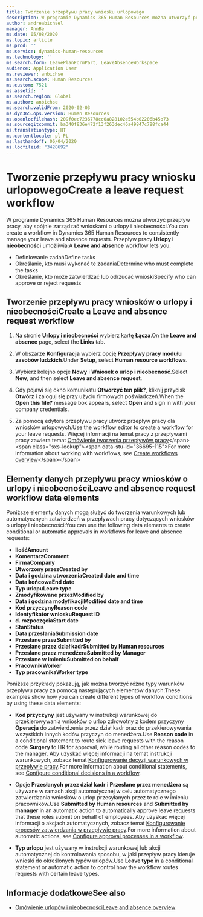 ```yaml
---
title: Tworzenie przepływu pracy wniosku urlopowego
description: W programie Dynamics 365 Human Resources można utworzyć przepływ pracy wniosków o urlopy i nieobecności, aby konsekwentnie zarządzać wnioskami urlopowymi.
author: andreabichsel
manager: AnnBe
ms.date: 05/08/2020
ms.topic: article
ms.prod: ''
ms.service: dynamics-human-resources
ms.technology: ''
ms.search.form: LeavePlanFormPart, LeaveAbsenceWorkspace
audience: Application User
ms.reviewer: anbichse
ms.search.scope: Human Resources
ms.custom: 7521
ms.assetid: ''
ms.search.region: Global
ms.author: anbichse
ms.search.validFrom: 2020-02-03
ms.dyn365.ops.version: Human Resources
ms.openlocfilehash: 209f0ec7236778cc0a828102e554b02206b45b73
ms.sourcegitcommit: ba340f836e472f13f263dec46a49847c788fca44
ms.translationtype: HT
ms.contentlocale: pl-PL
ms.lasthandoff: 06/04/2020
ms.locfileid: "3428692"
---
```

# <a name="create-a-leave-request-workflow"></a><span data-ttu-id="36695-103">Tworzenie przepływu pracy wniosku urlopowego</span><span class="sxs-lookup"><span data-stu-id="36695-103">Create a leave request workflow</span></span>

<span data-ttu-id="36695-104">W programie Dynamics 365 Human Resources można utworzyć przepływ pracy, aby spójnie zarządzać wnioskami o urlopy i nieobecności.</span><span class="sxs-lookup"><span data-stu-id="36695-104">You can create a workflow in Dynamics 365 Human Resources to consistently manage your leave and absence requests.</span></span> <span data-ttu-id="36695-105">Przepływ pracy **Urlopy i nieobecności** umożliwia:</span><span class="sxs-lookup"><span data-stu-id="36695-105">A **Leave and absence** workflow lets you:</span></span>

- <span data-ttu-id="36695-106">Definiowanie zadań</span><span class="sxs-lookup"><span data-stu-id="36695-106">Define tasks</span></span>
- <span data-ttu-id="36695-107">Określanie, kto musi wykonać te zadania</span><span class="sxs-lookup"><span data-stu-id="36695-107">Determine who must complete the tasks</span></span>
- <span data-ttu-id="36695-108">Określanie, kto może zatwierdzać lub odrzucać wnioski</span><span class="sxs-lookup"><span data-stu-id="36695-108">Specify who can approve or reject requests</span></span>

## <a name="create-a-leave-and-absence-request-workflow"></a><span data-ttu-id="36695-109">Tworzenie przepływu pracy wniosków o urlopy i nieobecności</span><span class="sxs-lookup"><span data-stu-id="36695-109">Create a Leave and absence request workflow</span></span>

1. <span data-ttu-id="36695-110">Na stronie **Urlopy i nieobecności** wybierz kartę **Łącza**.</span><span class="sxs-lookup"><span data-stu-id="36695-110">On the **Leave and absence** page, select the **Links** tab.</span></span>

2. <span data-ttu-id="36695-111">W obszarze **Konfiguracja** wybierz opcję **Przepływy pracy modułu zasobów ludzkich**.</span><span class="sxs-lookup"><span data-stu-id="36695-111">Under **Setup**, select **Human resource workflows**.</span></span>

3. <span data-ttu-id="36695-112">Wybierz kolejno opcje **Nowy** i **Wniosek o urlop i nieobecność**.</span><span class="sxs-lookup"><span data-stu-id="36695-112">Select **New**, and then select **Leave and absence request**.</span></span> 

4. <span data-ttu-id="36695-113">Gdy pojawi się okno komunikatu **Otworzyć ten plik?**, kliknij przycisk **Otwórz** i zaloguj się przy użyciu firmowych poświadczeń.</span><span class="sxs-lookup"><span data-stu-id="36695-113">When the **Open this file?** message box appears, select **Open** and sign in with your company credentials.</span></span>

5. <span data-ttu-id="36695-114">Za pomocą edytora przepływu pracy utwórz przepływ pracy dla wniosków urlopowych.</span><span class="sxs-lookup"><span data-stu-id="36695-114">Use the workflow editor to create a workflow for your leave requests.</span></span> <span data-ttu-id="36695-115">Więcej informacji na temat pracy z przepływami pracy zawiera temat [Omówienie tworzenia przepływów pracy](https://docs.microsoft.com/dynamics365/fin-ops-core/fin-ops/organization-administration/create-workflow?toc=/dynamics365/commerce/toc.json.)</span><span class="sxs-lookup"><span data-stu-id="36695-115">For more information about working with workflows, see [Create workflows overview](https://docs.microsoft.com/dynamics365/fin-ops-core/fin-ops/organization-administration/create-workflow?toc=/dynamics365/commerce/toc.json.)</span></span>

## <a name="leave-and-absence-request-workflow-data-elements"></a><span data-ttu-id="36695-116">Elementy danych przepływu pracy wniosków o urlopy i nieobecności</span><span class="sxs-lookup"><span data-stu-id="36695-116">Leave and absence request workflow data elements</span></span>

<span data-ttu-id="36695-117">Poniższe elementy danych mogą służyć do tworzenia warunkowych lub automatycznych zatwierdzeń w przepływach pracy dotyczących wniosków o urlopy i nieobecności:</span><span class="sxs-lookup"><span data-stu-id="36695-117">You can use the following data elements to create conditional or automatic approvals in workflows for leave and absence requests:</span></span>

- <span data-ttu-id="36695-118">**Ilość**</span><span class="sxs-lookup"><span data-stu-id="36695-118">**Amount**</span></span>
- <span data-ttu-id="36695-119">**Komentarz**</span><span class="sxs-lookup"><span data-stu-id="36695-119">**Comment**</span></span>
- <span data-ttu-id="36695-120">**Firma**</span><span class="sxs-lookup"><span data-stu-id="36695-120">**Company**</span></span>
- <span data-ttu-id="36695-121">**Utworzony przez**</span><span class="sxs-lookup"><span data-stu-id="36695-121">**Created by**</span></span>
- <span data-ttu-id="36695-122">**Data i godzina utworzenia**</span><span class="sxs-lookup"><span data-stu-id="36695-122">**Created date and time**</span></span>
- <span data-ttu-id="36695-123">**Data końcowa**</span><span class="sxs-lookup"><span data-stu-id="36695-123">**End date**</span></span>
- <span data-ttu-id="36695-124">**Typ urlopu**</span><span class="sxs-lookup"><span data-stu-id="36695-124">**Leave type**</span></span>
- <span data-ttu-id="36695-125">**Zmodyfikowane przez**</span><span class="sxs-lookup"><span data-stu-id="36695-125">**Modified by**</span></span>
- <span data-ttu-id="36695-126">**Data i godzina modyfikacji**</span><span class="sxs-lookup"><span data-stu-id="36695-126">**Modified date and time**</span></span>
- <span data-ttu-id="36695-127">**Kod przyczyny**</span><span class="sxs-lookup"><span data-stu-id="36695-127">**Reason code**</span></span>
- <span data-ttu-id="36695-128">**Identyfikator wniosku**</span><span class="sxs-lookup"><span data-stu-id="36695-128">**Request ID**</span></span>
- <span data-ttu-id="36695-129">**d. rozpoczęcia**</span><span class="sxs-lookup"><span data-stu-id="36695-129">**Start date**</span></span>
- <span data-ttu-id="36695-130">**Stan**</span><span class="sxs-lookup"><span data-stu-id="36695-130">**Status**</span></span> 
- <span data-ttu-id="36695-131">**Data przesłania**</span><span class="sxs-lookup"><span data-stu-id="36695-131">**Submission date**</span></span>
- <span data-ttu-id="36695-132">**Przesłane przez**</span><span class="sxs-lookup"><span data-stu-id="36695-132">**Submitted by**</span></span>
- <span data-ttu-id="36695-133">**Przesłane przez dział kadr**</span><span class="sxs-lookup"><span data-stu-id="36695-133">**Submitted by Human resources**</span></span>
- <span data-ttu-id="36695-134">**Przesłane przez menedżera**</span><span class="sxs-lookup"><span data-stu-id="36695-134">**Submitted by Manager**</span></span>
- <span data-ttu-id="36695-135">**Przesłane w imieniu**</span><span class="sxs-lookup"><span data-stu-id="36695-135">**Submitted on behalf**</span></span>
- <span data-ttu-id="36695-136">**Pracownik**</span><span class="sxs-lookup"><span data-stu-id="36695-136">**Worker**</span></span>
- <span data-ttu-id="36695-137">**Typ pracownika**</span><span class="sxs-lookup"><span data-stu-id="36695-137">**Worker type**</span></span>

<span data-ttu-id="36695-138">Poniższe przykłady pokazują, jak można tworzyć różne typy warunków przepływu pracy za pomocą następujących elementów danych:</span><span class="sxs-lookup"><span data-stu-id="36695-138">These examples show how you can create different types of workflow conditions by using these data elements:</span></span>

- <span data-ttu-id="36695-139">**Kod przyczyny** jest używany w instrukcji warunkowej do przekierowywania wniosków o urlop zdrowotny z kodem przyczyny **Operacja** do zatwierdzenia przez dział kadr oraz do przekierowywania wszystkich innych kodów przyczyn do menedżera.</span><span class="sxs-lookup"><span data-stu-id="36695-139">Use **Reason code** in a conditional statement to route sick leave requests with the reason code **Surgery** to HR for approval, while routing all other reason codes to the manager.</span></span> <span data-ttu-id="36695-140">Aby uzyskać więcej informacji na temat instrukcji warunkowych, zobacz temat [Konfigurowanie decyzji warunkowych w przepływie pracy](https://docs.microsoft.com/dynamics365/fin-ops-core/fin-ops/organization-administration/configure-conditional-decision-workflow).</span><span class="sxs-lookup"><span data-stu-id="36695-140">For more information about conditional statements, see [Configure conditional decisions in a workflow](https://docs.microsoft.com/dynamics365/fin-ops-core/fin-ops/organization-administration/configure-conditional-decision-workflow).</span></span> 

- <span data-ttu-id="36695-141">Opcje **Przesłanych przez dział kadr** i **Przesłane przez menedżera** są używane w ramach akcji automatycznej w celu automatycznego zatwierdzania wniosków o urlop przesyłanych przez te role w imieniu pracowników.</span><span class="sxs-lookup"><span data-stu-id="36695-141">Use **Submitted by Human resources** and **Submitted by manager** in an automatic action to automatically approve leave requests that these roles submit on behalf of employees.</span></span> <span data-ttu-id="36695-142">Aby uzyskać więcej informacji o akcjach automatycznych, zobacz temat [Konfigurowanie procesów zatwierdzania w przepływie pracy](https://docs.microsoft.com/dynamics365/fin-ops-core/fin-ops/organization-administration/configure-approval-process-workflow).</span><span class="sxs-lookup"><span data-stu-id="36695-142">For more information about automatic actions, see [Configure approval processes in a workflow](https://docs.microsoft.com/dynamics365/fin-ops-core/fin-ops/organization-administration/configure-approval-process-workflow).</span></span>

- <span data-ttu-id="36695-143">**Typ urlopu** jest używany w instrukcji warunkowej lub akcji automatycznej do kontrolowania sposobu, w jaki przepływ pracy kieruje wnioski do określonych typów urlopów.</span><span class="sxs-lookup"><span data-stu-id="36695-143">Use **Leave type** in a conditional statement or automatic action to control how the workflow routes requests with certain leave types.</span></span>

## <a name="see-also"></a><span data-ttu-id="36695-144">Informacje dodatkowe</span><span class="sxs-lookup"><span data-stu-id="36695-144">See also</span></span>

- [<span data-ttu-id="36695-145">Omówienie urlopów i nieobecności</span><span class="sxs-lookup"><span data-stu-id="36695-145">Leave and absence overview</span></span>](hr-leave-and-absence-overview.md)
